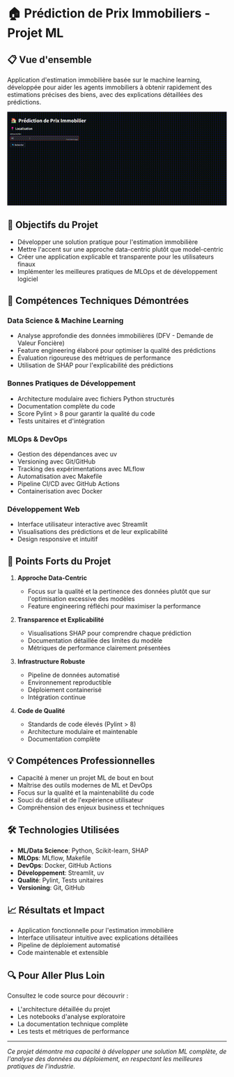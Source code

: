# 🏠 Prédiction de Prix Immobiliers - Projet ML

## 📋 Vue d'ensemble
Application d'estimation immobilière basée sur le machine learning, développée pour aider les agents immobiliers à obtenir rapidement des estimations précises des biens, avec des explications détaillées des prédictions.

![Aperçu de l'application](assets/demo.gif)



## 🎯 Objectifs du Projet
- Développer une solution pratique pour l'estimation immobilière
- Mettre l'accent sur une approche data-centric plutôt que model-centric
- Créer une application explicable et transparente pour les utilisateurs finaux
- Implémenter les meilleures pratiques de MLOps et de développement logiciel

## 🔧 Compétences Techniques Démontrées

### Data Science & Machine Learning
- Analyse approfondie des données immobilières (DFV - Demande de Valeur Foncière)
- Feature engineering élaboré pour optimiser la qualité des prédictions
- Évaluation rigoureuse des métriques de performance
- Utilisation de SHAP pour l'explicabilité des prédictions

### Bonnes Pratiques de Développement
- Architecture modulaire avec fichiers Python structurés
- Documentation complète du code
- Score Pylint > 8 pour garantir la qualité du code
- Tests unitaires et d'intégration

### MLOps & DevOps
- Gestion des dépendances avec uv
- Versioning avec Git/GitHub
- Tracking des expérimentations avec MLflow
- Automatisation avec Makefile
- Pipeline CI/CD avec GitHub Actions
- Containerisation avec Docker

### Développement Web
- Interface utilisateur interactive avec Streamlit
- Visualisations des prédictions et de leur explicabilité
- Design responsive et intuitif

## 🚀 Points Forts du Projet
1. **Approche Data-Centric**
   - Focus sur la qualité et la pertinence des données plutôt que sur l'optimisation excessive des modèles
   - Feature engineering réfléchi pour maximiser la performance

2. **Transparence et Explicabilité**
   - Visualisations SHAP pour comprendre chaque prédiction
   - Documentation détaillée des limites du modèle
   - Métriques de performance clairement présentées

3. **Infrastructure Robuste**
   - Pipeline de données automatisé
   - Environnement reproductible
   - Déploiement containerisé
   - Intégration continue

4. **Code de Qualité**
   - Standards de code élevés (Pylint > 8)
   - Architecture modulaire et maintenable
   - Documentation complète

## 💡 Compétences Professionnelles
- Capacité à mener un projet ML de bout en bout
- Maîtrise des outils modernes de ML et DevOps
- Focus sur la qualité et la maintenabilité du code
- Souci du détail et de l'expérience utilisateur
- Compréhension des enjeux business et techniques

## 🛠 Technologies Utilisées
- **ML/Data Science**: Python, Scikit-learn, SHAP
- **MLOps**: MLflow, Makefile
- **DevOps**: Docker, GitHub Actions
- **Développement**: Streamlit, uv
- **Qualité**: Pylint, Tests unitaires
- **Versioning**: Git, GitHub

## 📈 Résultats et Impact
- Application fonctionnelle pour l'estimation immobilière
- Interface utilisateur intuitive avec explications détaillées
- Pipeline de déploiement automatisé
- Code maintenable et extensible

## 🔍 Pour Aller Plus Loin
Consultez le code source pour découvrir :
- L'architecture détaillée du projet
- Les notebooks d'analyse exploratoire
- La documentation technique complète
- Les tests et métriques de performance

---
*Ce projet démontre ma capacité à développer une solution ML complète, de l'analyse des données au déploiement, en respectant les meilleures pratiques de l'industrie.*